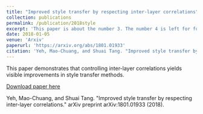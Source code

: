 ```yaml
---
title: "Improved style transfer by respecting inter-layer correlations"
collection: publications
permalink: /publication/2018style
excerpt: 'This paper is about the number 3. The number 4 is left for future work.'
date: 2018-01-05
venue: 'Arxiv'
paperurl: 'https://arxiv.org/abs/1801.01933'
citation: 'Yeh, Mao-Chuang, and Shuai Tang. "Improved style transfer by respecting inter-layer correlations." arXiv preprint arXiv:1801.01933 (2018).'
---
```

This paper demonstrates that controlling inter-layer correlations yields visible improvements in style transfer methods. 

[Download paper here](https://arxiv.org/pdf/1801.01933.pdf)

Yeh, Mao-Chuang, and Shuai Tang. "Improved style transfer by respecting inter-layer correlations." arXiv preprint arXiv:1801.01933 (2018).